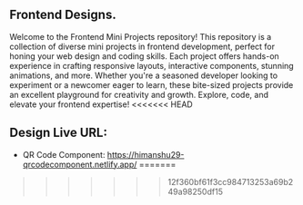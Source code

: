 ## Frontend Designs.

Welcome to the Frontend Mini Projects repository! This repository is a collection of diverse mini projects in frontend development, perfect for honing your web design and coding skills. Each project offers hands-on experience in crafting responsive layouts, interactive components, stunning animations, and more. Whether you're a seasoned developer looking to experiment or a newcomer eager to learn, these bite-sized projects provide an excellent playground for creativity and growth. Explore, code, and elevate your frontend expertise!
<<<<<<< HEAD

## Design Live URL:

- QR Code Component: https://himanshu29-qrcodecomponent.netlify.app/
=======
>>>>>>> 12f360bf61f3cc984713253a69b249a98250df15
